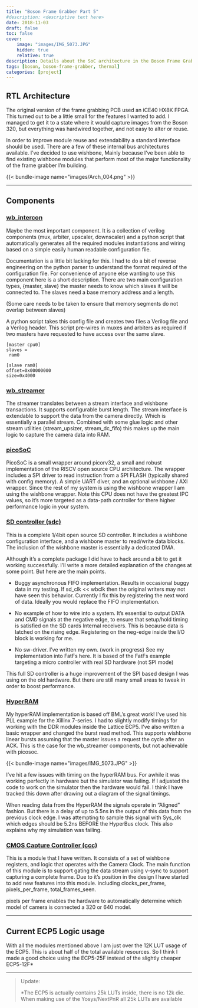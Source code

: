 ```yaml
---
title: "Boson Frame Grabber Part 5"
#description: <descriptive text here>
date: 2018-11-03
draft: false
toc: false
cover:
    image: "images/IMG_5073.JPG"
    hidden: true
    relative: true
description: Details about the SoC architecture in the Boson Frame Grabber
tags: [boson, boson-frame-grabber, thermal]
categories: [project]
---
```


## RTL Architecture

The original version of the frame grabbing PCB used an iCE40 HX8K FPGA. This turned out to be a little small for the features I wanted to add. I managed to get it to a state where it would capture images from the Boson 320, but everything was hardwired together, and not easy to alter or reuse.

In order to improve module reuse and extendability a standard interface should be used. There are a few of these internal bus architectures available. I’ve decided to use wishbone, Mainly because I’ve been able to find existing wishbone modules that perform most of the major functionality of the frame grabber I’m building.

{{< bundle-image name="images/Arch_004.png" >}}

---

## Components

### [wb_intercon](https://github.com/olofk/wb_intercon)

Maybe the most important component. It is a collection of verilog components (mux, arbiter, upscaler, downscaler) and a python script that automatically generates all the required modules instantiations and wiring based on a simple easily human readable configuration file.

Documentation is a little bit lacking for this. I had to do a bit of reverse engineering on the python parser to understand the format required of the configuration file. For convenience of anyone else wanting to use this component here is a short description. There are two main configuration types, {master, slave} the master needs to know which slaves it will be connected to. The slaves need a base memory address and a length.

(Some care needs to be taken to ensure that memory segments do not overlap between slaves)

A python script takes this config file and creates two files a Verilog file and a Verilog header. This script pre-wires in muxes and arbiters as required if two masters have requested to have access over the same slave.

```
[master cpu0]
slaves =
 ram0

[slave ram0]
offset=0x00000000
size=0x4000
```

### [wb_streamer](https://github.com/olofk/wb_streamer)

The streamer translates between a stream interface and wishbone transactions. It supports configurable burst length. The stream interface is extendable to support the data from the camera directly. Which is essentially a parallel stream. Combined with some glue logic and other stream utilities (stream_upsizer, stream_dc_fifo) this makes up the main logic to capture the camera data into RAM.
### [picoSoC](https://github.com/cliffordwolf/picorv32/tree/master/picosoc)

PicoSoC is a small wrapper around picorv32, a small and robust implementation of the RISCV open source CPU architecture. The wrapper includes a SPI driver to read instruction from a SPI FLASH (typically shared with config memory). A simple UART diver, and an optional wishbone / AXI wrapper. Since the rest of my system is using the wishbone wrapper I am using the wishbone wrapper. Note this CPU does not have the greatest IPC values, so it’s more targeted as a data-path controller for there higher performance logic in your system.
### [SD controller (sdc)](https://github.com/mczerski/SD-card-controller)

This is a complete 1/4bit open source SD controller. It includes a wishbone configuration interface, and a wishbone master to read/write data blocks. The inclusion of the wishbone master is essentially a dedicated DMA.

Although it’s a complete package I did have to hack around a bit to get it working successfully. I’ll write a more detailed explanation of the changes at some point. But here are the main points.

- Buggy asynchronous FIFO implementation. Results in occasional buggy data in my testing. If sd_clk << wbclk then the original writers may not have seen this behavior. Currently I fix this by registering the next word of data. Ideally you would replace the FIFO implementation.

 - No example of how to wire into a system. It’s essential to output DATA and CMD signals at the negative edge, to ensure that setup/hold timing is satisfied on the SD cards Internal receivers. This is because data is latched on the rising edge. Registering on the neg-edge inside the I/O block is working for me.

 - No sw-driver. I’ve written my own. (work in progress) See my implementation into FatFs here. It is based of the FatFs example targeting a micro controller with real SD hardware (not SPI mode)

This full SD controller is a huge improvement of the SPI based design I was using on the old hardware. But there are still many small areas to tweak in order to boost performance.

### [HyperRAM](https://github.com/blackmesalabs/hyperram/)

My hyperRAM implementation is based off BML’s great work! I’ve used his PLL example for the Xillinx 7-series. I had to slightly modify timings for working with the DDR modules inside the Lattice ECP5. I’ve also written a basic wrapper and changed the burst read method. This supports wishbone linear bursts assuming that the master issues a request the cycle after an ACK. This is the case for the wb_streamer components, but not achievable with picosoc.

{{< bundle-image name="images/IMG_5073.JPG" >}}

I’ve hit a few issues with timing on the hyperRAM bus. For awhile it was working perfectly in hardware but the simulator was failing. If I adjusted the code to work on the simulator then the hardware would fail. I think I have tracked this down after drawing out a diagram of the signal timings.

When reading data from the HyperRAM the signals operate in “Aligned” fashion. But there is a delay of up to 5.5ns in the output of this data from the previous clock edge. I was attempting to sample this signal with Sys_clk which edges should be 5.2ns BEFORE the HyperBus clock. This also explains why my simulation was failing.

### [CMOS Capture Controller (ccc)]()

This is a module that I have written. It consists of a set of wishbone registers, and logic that operates with the Camera Clock. The main function of this module is to support gating the data stream using v-sync to support capturing a complete frame. Due to it’s position in the design I have started to add new features into this module. including clocks_per_frame, pixels_per_frame, total_frames_seen.

pixels per frame enables the hardware to automatically determine which model of camera is connected a 320 or 640 model.

---

## Current ECP5 Logic usage

With all the modules mentioned above I am just over the 12K LUT usage of the ECP5. This is about half of the total available resources. So I think I made a good choice using the ECP5-25F instead of the slightly cheaper ECP5-12F*

---
> Update:
>
> *The ECP5 is actually contains 25k LUTs inside, there is no 12k die. When making use of the Yosys/NextPnR all 25k LUTs are available

